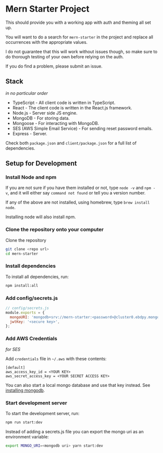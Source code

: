 # Mern Starter Project 

This should provide you with a working app with auth and theming all set up.

You will want to do a search for `mern-starter` in the project and replace all occurrences with the appropriate values.

I do not guarantee that this will work without issues though, so make sure to do thorough testing of your own before relying on the auth.

If you do find a problem, please submit an issue.

## Stack

*in no particular order*

- TypeScript - All client code is written in TypeScript.
- React - The client code is written in the React.js framework.
- Node.js - Server side JS engine.
- MongoDB - For storing data.
- Mongoose - For interacting with MongoDB.
- SES (AWS Simple Email Service) - For sending reset password emails.
- Express - Server.

Check both `package.json` and `client/package.json` for a full list of dependencies.

## Setup for Development

### Install Node and npm

If you are not sure if you have them installed or not, type `node -v`
and `npm -v`, and it will either say `command not found`
or tell you a version number.

If any of the above are not installed, using homebrew,
type `brew install node`.

Installing node will also install npm.

### Clone the repository onto your computer

Clone the repository

```bash
git clone <repo url>
cd mern-starter
```

### Install dependencies

To install all dependencies, run:

```bash
npm install:all
```

### Add config/secrets.js

```js
// config/secrets.js
module.exports = {
  mongoURI: 'mongodb+srv://mern-starter:<password>@cluster0.ebdpy.mongodb.net/<dbname>?retryWrites=true&w=majority',
  jwtKey: '<secure key>',
};
```

### Add AWS Credentials

*for SES*

Add `credentials` file in `~/.aws` with these contents:

```
[default]
aws_access_key_id = <YOUR KEY>
aws_secret_access_key = <YOUR SECRET ACCESS KEY>
```

You can also start a local mongo database and use that key instead.
See [installing mongodb](https://docs.mongodb.com/manual/installation/).

### Start development server

To start the development server, run:

```bash
npm run start:dev
```

Instead of adding a secrets.js file you can export the
mongo uri as an environment variable:

```bash
export MONGO_URI=<mongodb uri> yarn start:dev
```

